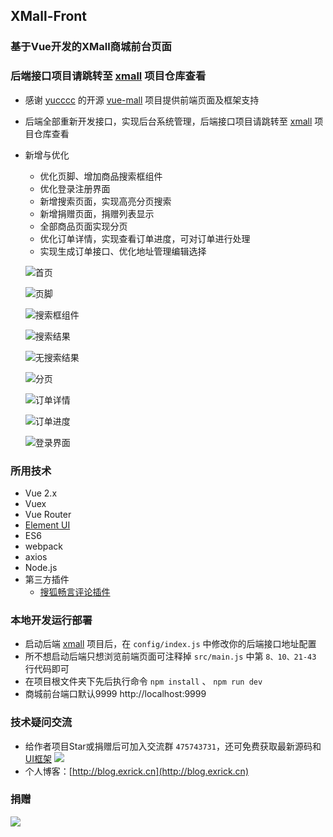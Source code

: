## XMall-Front
### 基于Vue开发的XMall商城前台页面
### 后端接口项目请跳转至 [xmall](https://github.com/Exrick/xmall) 项目仓库查看
- 感谢 [yucccc](https://github.com/yucccc) 的开源 [vue-mall](https://github.com/yucccc/vue-mall) 项目提供前端页面及框架支持
- 后端全部重新开发接口，实现后台系统管理，后端接口项目请跳转至 [xmall](https://github.com/Exrick/xmall) 项目仓库查看
- 新增与优化
    - 优化页脚、增加商品搜索框组件
    - 优化登录注册界面
    - 新增搜索页面，实现高亮分页搜索
    - 新增捐赠页面，捐赠列表显示
    - 全部商品页面实现分页
    - 优化订单详情，实现查看订单进度，可对订单进行处理
    - 实现生成订单接口、优化地址管理编辑选择
    
    ![](http://oweupqzdv.bkt.clouddn.com/QQ%E6%88%AA%E5%9B%BE20171022183906.jpg "首页")

    ![](http://oweupqzdv.bkt.clouddn.com/QQ%E6%88%AA%E5%9B%BE20171022222841.jpg "页脚")

    ![](http://oweupqzdv.bkt.clouddn.com/QQ%E6%88%AA%E5%9B%BE20171022223650.jpg "搜索框组件")

    ![](http://oweupqzdv.bkt.clouddn.com/QQ%E6%88%AA%E5%9B%BE20171109215656.jpg "搜索结果")

    ![](http://oweupqzdv.bkt.clouddn.com/QQ%E6%88%AA%E5%9B%BE20171022202842.jpg "无搜索结果")

    ![](http://oweupqzdv.bkt.clouddn.com/QQ%E6%88%AA%E5%9B%BE20171022223142.jpg "分页")

    ![](http://oweupqzdv.bkt.clouddn.com/QQ%E6%88%AA%E5%9B%BE20171022190036.jpg "订单详情")

    ![](http://oweupqzdv.bkt.clouddn.com/QQ%E6%88%AA%E5%9B%BE20171022190107.jpg "订单进度")

    ![](http://oweupqzdv.bkt.clouddn.com/QQ%E6%88%AA%E5%9B%BE20171114233321.jpg "登录界面")
    
### 所用技术

- Vue 2.x
- Vuex
- Vue Router
- [Element UI](http://element.eleme.io/#/zh-CN)
- ES6
- webpack
- axios
- Node.js
- 第三方插件
    - [搜狐畅言评论插件](http://changyan.kuaizhan.com/)

### 本地开发运行部署
- 启动后端 [xmall](https://github.com/Exrick/xmall) 项目后，在 `config/index.js` 中修改你的后端接口地址配置
- 所不想启动后端只想浏览前端页面可注释掉 `src/main.js` 中第 `8、10、21-43` 行代码即可
- 在项目根文件夹下先后执行命令 `npm install` 、 `npm run dev`
- 商城前台端口默认9999 http://localhost:9999
### 技术疑问交流
- 给作者项目Star或捐赠后可加入交流群 `475743731`，还可免费获取最新源码和 [UI框架](https://github.com/Exrick/xmall/blob/master/study/FlatLab.md) [![](http://pub.idqqimg.com/wpa/images/group.png)](http://shang.qq.com/wpa/qunwpa?idkey=7b60cec12ba93ebed7568b0a63f22e6e034c0d1df33125ac43ed753342ec6ce7)
- 个人博客：[http://blog.exrick.cn](http://blog.exrick.cn)
### 捐赠
![](http://oweupqzdv.bkt.clouddn.com/FgwHSk1Rnd-8FKqNJhFSSdcq2QVB.png)
